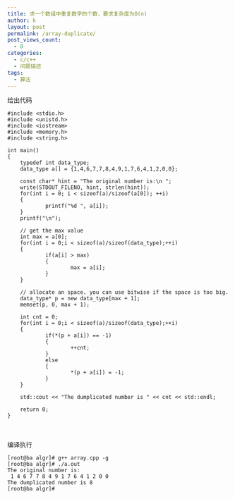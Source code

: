 ```yaml
---
title: 求一个数组中重复数字的个数，要求复杂度为O(n)
author: k
layout: post
permalink: /array-duplicate/
post_views_count:
  - 0
categories:
  - c/c++
  - 问题描述
tags:
  - 算法
---
```



给出代码

	#include <stdio.h>
	#include <unistd.h>
	#include <iostream>
	#include <memory.h>
	#include <string.h>
 
	int main()
	{
        typedef int data_type;
        data_type a[] = {1,4,6,7,7,8,4,9,1,7,6,4,1,2,0,0};
 
        const char* hint = "The original number is:\n ";
        write(STDOUT_FILENO, hint, strlen(hint));
        for(int i = 0; i < sizeof(a)/sizeof(a[0]); ++i)
        {
                printf("%d ", a[i]);
        }
        printf("\n");
 
        // get the max value
        int max = a[0];
        for(int i = 0;i < sizeof(a)/sizeof(data_type);++i)
        {
                if(a[i] > max)
                {
                        max = a[i];
                }
        }
 
        // allocate an space. you can use bitwise if the space is too big.
        data_type* p = new data_type[max + 1];
        memset(p, 0, max + 1);
 
        int cnt = 0;
        for(int i = 0;i < sizeof(a)/sizeof(data_type);++i)
        {
                if(*(p + a[i]) == -1)
                {
                        ++cnt;
                }
                else
                {
                        *(p + a[i]) = -1;
                }
        }
 
        std::cout << "The dumplicated number is " << cnt << std::endl;
 
        return 0;
	}
　　

编译执行


	[root@ba algr]# g++ array.cpp -g
	[root@ba algr]# ./a.out
	The original number is:
	 1 4 6 7 7 8 4 9 1 7 6 4 1 2 0 0
	The dumplicated number is 8
	[root@ba algr]#